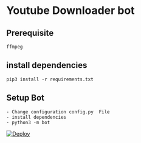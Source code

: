 # Youtube Downloader bot 
## Prerequisite
    ffmpeg
  
    
## install dependencies
    pip3 install -r requirements.txt


## Setup Bot
    - Change configuration config.py  File
    - install dependencies
    - python3 -m bot
    

[![Deploy](https://www.herokucdn.com/deploy/button.svg)](https://heroku.com/deploy?template=https://github.com/riz4d/YouTube-Downloader)
